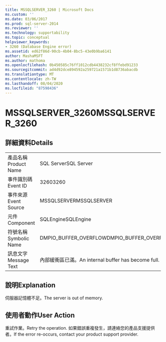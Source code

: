 ```yaml
---
title: MSSQLSERVER_3260 | Microsoft Docs
ms.custom: ''
ms.date: 03/06/2017
ms.prod: sql-server-2014
ms.reviewer: ''
ms.technology: supportability
ms.topic: conceptual
helpviewer_keywords:
- 3260 (Database Engine error)
ms.assetid: ed62f86d-90cb-4b04-8bc5-43e0b9ba6141
author: MashaMSFT
ms.author: mathoma
ms.openlocfilehash: 0b450585c76ff1012cdb4438232cf8ffebd91233
ms.sourcegitcommit: ad4d92dce894592a259721a1571b1d8736abacdb
ms.translationtype: MT
ms.contentlocale: zh-TW
ms.lasthandoff: 08/04/2020
ms.locfileid: "87598436"
---
```

# <a name="mssqlserver_3260"></a><span data-ttu-id="e8bcf-102">MSSQLSERVER_3260</span><span class="sxs-lookup"><span data-stu-id="e8bcf-102">MSSQLSERVER_3260</span></span>
    
## <a name="details"></a><span data-ttu-id="e8bcf-103">詳細資料</span><span class="sxs-lookup"><span data-stu-id="e8bcf-103">Details</span></span>  
  
|||  
|-|-|  
|<span data-ttu-id="e8bcf-104">產品名稱</span><span class="sxs-lookup"><span data-stu-id="e8bcf-104">Product Name</span></span>|<span data-ttu-id="e8bcf-105">SQL Server</span><span class="sxs-lookup"><span data-stu-id="e8bcf-105">SQL Server</span></span>|  
|<span data-ttu-id="e8bcf-106">事件識別碼</span><span class="sxs-lookup"><span data-stu-id="e8bcf-106">Event ID</span></span>|<span data-ttu-id="e8bcf-107">3260</span><span class="sxs-lookup"><span data-stu-id="e8bcf-107">3260</span></span>|  
|<span data-ttu-id="e8bcf-108">事件來源</span><span class="sxs-lookup"><span data-stu-id="e8bcf-108">Event Source</span></span>|<span data-ttu-id="e8bcf-109">MSSQLSERVER</span><span class="sxs-lookup"><span data-stu-id="e8bcf-109">MSSQLSERVER</span></span>|  
|<span data-ttu-id="e8bcf-110">元件</span><span class="sxs-lookup"><span data-stu-id="e8bcf-110">Component</span></span>|<span data-ttu-id="e8bcf-111">SQLEngine</span><span class="sxs-lookup"><span data-stu-id="e8bcf-111">SQLEngine</span></span>|  
|<span data-ttu-id="e8bcf-112">符號名稱</span><span class="sxs-lookup"><span data-stu-id="e8bcf-112">Symbolic Name</span></span>|<span data-ttu-id="e8bcf-113">DMPIO_BUFFER_OVERFLOW</span><span class="sxs-lookup"><span data-stu-id="e8bcf-113">DMPIO_BUFFER_OVERFLOW</span></span>|  
|<span data-ttu-id="e8bcf-114">訊息文字</span><span class="sxs-lookup"><span data-stu-id="e8bcf-114">Message Text</span></span>|<span data-ttu-id="e8bcf-115">內部緩衝區已滿。</span><span class="sxs-lookup"><span data-stu-id="e8bcf-115">An internal buffer has become full.</span></span>|  
  
## <a name="explanation"></a><span data-ttu-id="e8bcf-116">說明</span><span class="sxs-lookup"><span data-stu-id="e8bcf-116">Explanation</span></span>  
 <span data-ttu-id="e8bcf-117">伺服器記憶體不足。</span><span class="sxs-lookup"><span data-stu-id="e8bcf-117">The server is out of memory.</span></span>  
  
## <a name="user-action"></a><span data-ttu-id="e8bcf-118">使用者動作</span><span class="sxs-lookup"><span data-stu-id="e8bcf-118">User Action</span></span>  
 <span data-ttu-id="e8bcf-119">重試作業。</span><span class="sxs-lookup"><span data-stu-id="e8bcf-119">Retry the operation.</span></span> <span data-ttu-id="e8bcf-120">如果錯誤重複發生，請連絡您的產品支援提供者。</span><span class="sxs-lookup"><span data-stu-id="e8bcf-120">If the error re-occurs, contact your product support provider.</span></span>  
  
  
